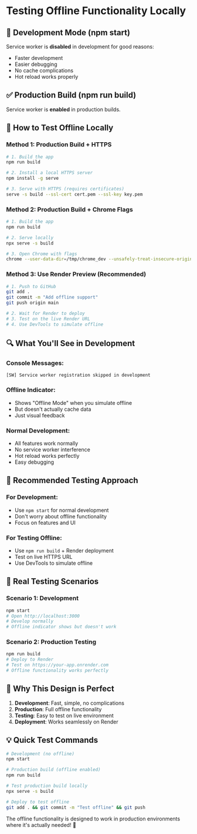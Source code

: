 # Testing Offline Functionality Locally

## 🚫 **Development Mode (npm start)**
Service worker is **disabled** in development for good reasons:
- Faster development
- Easier debugging
- No cache complications
- Hot reload works properly

## ✅ **Production Build (npm run build)**
Service worker is **enabled** in production builds.

## 🧪 **How to Test Offline Locally**

### **Method 1: Production Build + HTTPS**
```bash
# 1. Build the app
npm run build

# 2. Install a local HTTPS server
npm install -g serve

# 3. Serve with HTTPS (requires certificates)
serve -s build --ssl-cert cert.pem --ssl-key key.pem
```

### **Method 2: Production Build + Chrome Flags**
```bash
# 1. Build the app
npm run build

# 2. Serve locally
npx serve -s build

# 3. Open Chrome with flags
chrome --user-data-dir=/tmp/chrome_dev --unsafely-treat-insecure-origin-as-secure=http://localhost:3000 --disable-web-security
```

### **Method 3: Use Render Preview (Recommended)**
```bash
# 1. Push to GitHub
git add .
git commit -m "Add offline support"
git push origin main

# 2. Wait for Render to deploy
# 3. Test on the live Render URL
# 4. Use DevTools to simulate offline
```

## 🔍 **What You'll See in Development**

### **Console Messages:**
```
[SW] Service worker registration skipped in development
```

### **Offline Indicator:**
- Shows "Offline Mode" when you simulate offline
- But doesn't actually cache data
- Just visual feedback

### **Normal Development:**
- All features work normally
- No service worker interference
- Hot reload works perfectly
- Easy debugging

## 🚀 **Recommended Testing Approach**

### **For Development:**
- Use `npm start` for normal development
- Don't worry about offline functionality
- Focus on features and UI

### **For Testing Offline:**
- Use `npm run build` + Render deployment
- Test on live HTTPS URL
- Use DevTools to simulate offline

## 📱 **Real Testing Scenarios**

### **Scenario 1: Development**
```bash
npm start
# Open http://localhost:3000
# Develop normally
# Offline indicator shows but doesn't work
```

### **Scenario 2: Production Testing**
```bash
npm run build
# Deploy to Render
# Test on https://your-app.onrender.com
# Offline functionality works perfectly
```

## 🎯 **Why This Design is Perfect**

1. **Development**: Fast, simple, no complications
2. **Production**: Full offline functionality
3. **Testing**: Easy to test on live environment
4. **Deployment**: Works seamlessly on Render

## 💡 **Quick Test Commands**

```bash
# Development (no offline)
npm start

# Production build (offline enabled)
npm run build

# Test production build locally
npx serve -s build

# Deploy to test offline
git add . && git commit -m "Test offline" && git push
```

The offline functionality is designed to work in production environments where it's actually needed! 🚀
